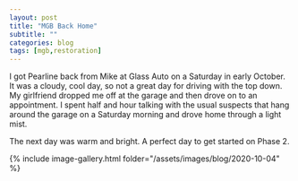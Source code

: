 ```yaml
---
layout: post
title: "MGB Back Home"
subtitle: ""
categories: blog
tags: [mgb,restoration]
---
```


I got Pearline back from Mike at Glass Auto on a Saturday in early October. It was a cloudy, cool day, so 
not a great day for driving with the top down. My girlfriend dropped me off at the garage and then drove on 
to an appointment. I spent half and hour talking with the usual suspects that hang around the garage on a 
Saturday morning and drove home through a light mist.

The next day was warm and bright. A perfect day to get started on Phase 2.

{% include image-gallery.html folder="/assets/images/blog/2020-10-04" %}

